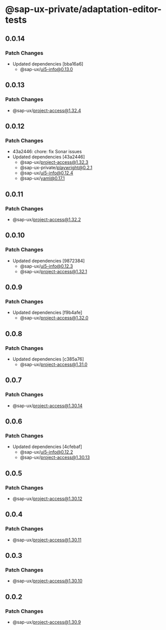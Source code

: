 # @sap-ux-private/adaptation-editor-tests

## 0.0.14

### Patch Changes

-   Updated dependencies [bba16a6]
    -   @sap-ux/ui5-info@0.13.0

## 0.0.13

### Patch Changes

-   @sap-ux/project-access@1.32.4

## 0.0.12

### Patch Changes

-   43a2446: chore: fix Sonar issues
-   Updated dependencies [43a2446]
    -   @sap-ux/project-access@1.32.3
    -   @sap-ux-private/playwright@0.2.1
    -   @sap-ux/ui5-info@0.12.4
    -   @sap-ux/yaml@0.17.1

## 0.0.11

### Patch Changes

-   @sap-ux/project-access@1.32.2

## 0.0.10

### Patch Changes

-   Updated dependencies [9872384]
    -   @sap-ux/ui5-info@0.12.3
    -   @sap-ux/project-access@1.32.1

## 0.0.9

### Patch Changes

-   Updated dependencies [f9b4afe]
    -   @sap-ux/project-access@1.32.0

## 0.0.8

### Patch Changes

-   Updated dependencies [c385a76]
    -   @sap-ux/project-access@1.31.0

## 0.0.7

### Patch Changes

-   @sap-ux/project-access@1.30.14

## 0.0.6

### Patch Changes

-   Updated dependencies [4cfebaf]
    -   @sap-ux/ui5-info@0.12.2
    -   @sap-ux/project-access@1.30.13

## 0.0.5

### Patch Changes

-   @sap-ux/project-access@1.30.12

## 0.0.4

### Patch Changes

-   @sap-ux/project-access@1.30.11

## 0.0.3

### Patch Changes

-   @sap-ux/project-access@1.30.10

## 0.0.2

### Patch Changes

-   @sap-ux/project-access@1.30.9
